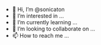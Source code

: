 - 👋 Hi, I’m @sonicaton
- 👀 I’m interested in ...
- 🌱 I’m currently learning ...
- 💞️ I’m looking to collaborate on ...
- 📫 How to reach me ...

<!---
sonicaton/sonicaton is a ✨ special ✨ repository because its `README.md` (this file) appears on your GitHub profile.
You can click the Preview link to take a look at your changes.
--->
